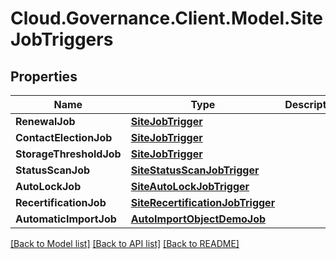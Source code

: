 # Cloud.Governance.Client.Model.SiteJobTriggers
## Properties

Name | Type | Description | Notes
------------ | ------------- | ------------- | -------------
**RenewalJob** | [**SiteJobTrigger**](SiteJobTrigger.md) |  | [optional] 
**ContactElectionJob** | [**SiteJobTrigger**](SiteJobTrigger.md) |  | [optional] 
**StorageThresholdJob** | [**SiteJobTrigger**](SiteJobTrigger.md) |  | [optional] 
**StatusScanJob** | [**SiteStatusScanJobTrigger**](SiteStatusScanJobTrigger.md) |  | [optional] 
**AutoLockJob** | [**SiteAutoLockJobTrigger**](SiteAutoLockJobTrigger.md) |  | [optional] 
**RecertificationJob** | [**SiteRecertificationJobTrigger**](SiteRecertificationJobTrigger.md) |  | [optional] 
**AutomaticImportJob** | [**AutoImportObjectDemoJob**](AutoImportObjectDemoJob.md) |  | [optional] 

[[Back to Model list]](../README.md#documentation-for-models) [[Back to API list]](../README.md#documentation-for-api-endpoints) [[Back to README]](../README.md)

